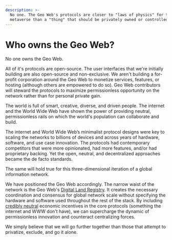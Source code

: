 ```yaml
---
description: >-
  No one. The Geo Web's protocols are closer to "laws of physics" for the
  metaverse than a "thing" that should be privately owned or controlled.
---
```


# Who owns the Geo Web?

No one owns the Geo Web. 

All of it's protocols are open-source. The user interfaces that we're initially building are also open-source and non-exclusive. We aren't building a for-profit corporation around the Geo Web to monetize services, features, or hosting \(although others are empowered to do so\). Geo Web contributors will steward the protocols to maximize permissionless opportunity on the network rather than for personal private gain.

The world is full of smart, creative, diverse, and driven people. The internet and the World Wide Web have shown the power of providing neutral, permissionless rails on which the world's population can collaborate and build. 

The internet and World Wide Web’s minimalist protocol designs were key to scaling the networks to billions of devices and across years of hardware, software, and use case innovation. The protocols had contemporary competitors that were more opinionated, had more features, and/or had proprietary backing. Yet the open, neutral, and decentralized approaches became the de facto standards. 

The same will hold true for this three-dimensional iteration of a global information network.

We have positioned the Geo Web accordingly. The narrow waist of the network is the Geo Web's [Digital Land Registry](../concepts/digital-land-registry.md). It creates the necessary coordination and consensus for global network scale without specifying the hardware and software used throughout the rest of the stack. By including [credibly neutral](https://nakamoto.com/credible-neutrality/) economic incentives in the core protocols \(something the internet and WWW don't have\), we can supercharge the dynamic of permissionless innovation and counteract centralizing forces.

We simply believe that we will go further together than those that attempt to privatize, exclude, and go it alone. 

